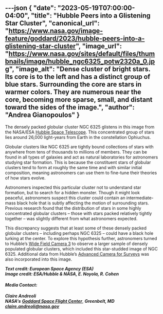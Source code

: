 ---json
{
  "date": "2023-05-19T07:00:00-04:00",
  "title": "Hubble Peers into a Glistening Star Cluster",
  "canonical_url": "https://www.nasa.gov/image-feature/goddard/2023/hubble-peers-into-a-glistening-star-cluster",
  "image_url": "https://www.nasa.gov/sites/default/files/thumbnails/image/hubble_ngc6325_potw2320a_0.jpg",
  "image_alt": "Dense cluster of bright stars. Its core is to the left and has a distinct group of blue stars. Surrounding the core are stars in warmer colors. They are numerous near the core, becoming more sparse, small, and distant toward the sides of the image.",
  "author": "Andrea Gianopoulos"
}
---

The densely packed globular cluster NGC 6325 glistens in this image from the NASA/ESA [Hubble Space Telescope](/mission_pages/hubble/main/index.html). This concentrated group of stars lies around 26,000 light-years from Earth in the constellation Ophiuchus.

Globular clusters like NGC 6325 are tightly bound collections of stars with anywhere from tens of thousands to millions of members. They can be found in all types of galaxies and act as natural laboratories for astronomers studying star formation. This is because the constituent stars of globular clusters tend to form at roughly the same time and with similar initial composition, meaning astronomers can use them to fine-tune their theories of how stars evolve.

Astronomers inspected this particular cluster not to understand star formation, but to search for a hidden monster. Though it might look peaceful, astronomers suspect this cluster could contain an intermediate-mass black hole that is subtly affecting the motion of surrounding stars. Previous research found that the distribution of stars in some highly concentrated globular clusters – those with stars packed relatively tightly together – was slightly different from what astronomers expected.

This discrepancy suggests that at least some of these densely packed globular clusters – including perhaps NGC 6325 – could have a black hole lurking at the center. To explore this hypothesis further, astronomers turned to Hubble’s [Wide Field Camera 3](/content/observatory-instruments-wide-field-camera-3) to observe a larger sample of densely populated globular clusters, which included this star-studded image of NGC 6325. Additional data from Hubble’s [Advanced Camera for Surveys](/content/observatory-instruments-advanced-camera-for-surveys) was also incorporated into this image.

_**Text credit: European Space Agency (ESA)  
Image credit: ESA/Hubble & NASA, E. Noyola, R. Cohen**_

#### **_Media Contact:_**

**_Claire Andreoli_**  
**_NASA's_** [**_Goddard Space Flight Center_**](http://www.nasa.gov/goddard), **_Greenbelt, MD_**  
[**_claire.andreoli@nasa.gov_**](mailto:claire.andreoli@nasa.gov)

